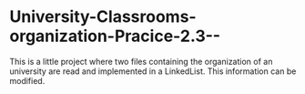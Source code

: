 # University-Classrooms-organization-Pracice-2.3--
This is a little project where two files containing the organization of an university are read and implemented in a LinkedList. This information can be modified.
